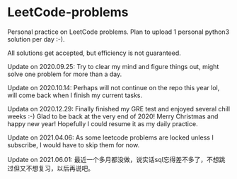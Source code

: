 # LeetCode-problems
Personal practice on LeetCode problems. Plan to upload 1 personal python3 solution per day :-).

All solutions get accepted, but efficiency is not guaranteed.

Update on 2020.09.25:
Try to clear my mind and figure things out, might solve one problem for more than a day.

Update on 2020.10.14:
Perhaps will not continue on the repo this year lol, will come back when I finish my current tasks.

Updata on 2020.12.29:
Finally finished my GRE test and enjoyed several chill weeks :-) Glad to be back at the very end of 2020! Merry Christmas and happy new year! Hopefully I could resume it as my daily practice.

Update on 2021.04.06:
As some leetcode problems are locked unless I subscribe, I would have to skip them for now.

Update on 2021.06.01:
最近一个多月都没做，说实话sql忘得差不多了，不想跳过但又不想复习，以后再说吧。
